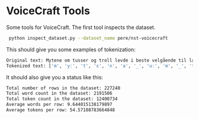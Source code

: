 # VoiceCraft Tools
Some tools for VoiceCraft. The first tool inspects the dataset.

```bash
 python inspect_dataset.py --dataset_name pere/nst-voicecraft
```



This should give you some examples of tokenization:

```bash
Original text: Mytene om tusser og troll levde i beste velgående til langt inn i forrige århundre <PERIOD>
Tokenized text: ['m', 'yː', 't', 'ɛ', 'n', 'a', '_', 'uː', 'm', '_', 't', 'ʉ', 's', 's', 'ə', 'r', '_', 'uː', 'ɡ', '_', 't', 'r', 'ɔ', 'l', '_', 'l', 'ɛ', 'v', 'd', 'a', '_', 'iː', '_', 'b', 'ə', 's', 't', 'eː', '_', 'v', 'ɛ', 'l', 'ɡ', 'oː', 'a', 'n', 'n', 'a', '_', 't', 'iː', 'l', '_', 'l', 'ɑ', 'ŋ', 't', '_', 'ɪ', 'n', '_', 'iː', '_', 'f', 'ɔ', 'r', 'r', 'iː', 'ɡ', 'a', '_', 'ɔ', 'r', 'h', 'ʉ', 'n', 'n', 'r', 'a', '_', 'p', 'eː', 'r', 'iː', 'uː', 'd']
```

It should also give you a status like this:

```bash
Total number of rows in the dataset: 227240
Total word count in the dataset: 2191506
Total token count in the dataset: 12400734
Average words per row: 9.644015138179897
Average tokens per row: 54.57108783664848
```
